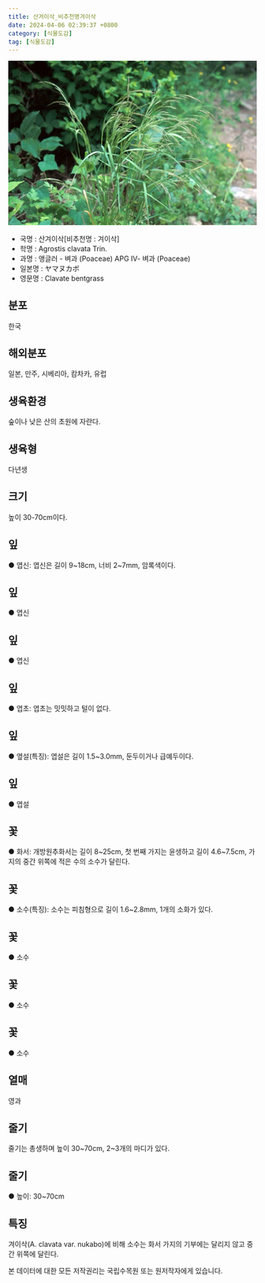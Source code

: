 ```yaml
---
title: 산겨이삭_비추천명겨이삭
date: 2024-04-06 02:39:37 +0800
category: [식물도감]
tag: [식물도감]
---
```




![산겨이삭[비추천명 : 겨이삭]](/assets/img/fileUpload/plants/basic/Gramineae/Agrostis/14236/14236_1_th2.jpg)
- 국명 : 산겨이삭[비추천명 : 겨이삭]
- 학명 : Agrostis clavata Trin.
- 과명 : 앵글러 - 벼과 (Poaceae) APG Ⅳ- 벼과 (Poaceae)
- 일본명 : ヤマヌカボ
- 영문명 : Clavate bentgrass


## 분포
한국
## 해외분포
일본, 만주, 시베리아, 캄차카, 유럽
## 생육환경
 숲이나 낮은 산의 초원에 자란다.
## 생육형
다년생
## 크기
높이 30-70cm이다.
## 잎
● 엽신: 엽신은 길이 9~18cm, 너비 2~7mm, 암록색이다.
## 잎
● 엽신
## 잎
● 엽신
## 잎
● 엽초: 엽초는 밋밋하고 털이 없다.
## 잎
● 옆설(특징): 엽설은 길이 1.5~3.0mm, 둔두이거나 급예두이다.
## 잎
● 엽설
## 꽃
● 화서: 개방원추화서는 길이 8~25cm, 첫 번째 가지는 윤생하고 길이 4.6~7.5cm, 가지의 중간 위쪽에 적은 수의 소수가 달린다.
## 꽃
● 소수(특징): 소수는 피침형으로 길이 1.6~2.8mm, 1개의 소화가 있다.
## 꽃
● 소수
## 꽃
● 소수
## 꽃
● 소수
## 열매
영과
## 줄기
줄기는 총생하며 높이 30~70cm, 2~3개의 마디가 있다.
## 줄기
● 높이: 30~70cm
## 특징
겨이삭(A. clavata var. nukabo)에 비해 소수는 화서 가지의 기부에는 달리지 않고 중간 위쪽에 달린다.






본 데이터에 대한 모든 저작권리는 국립수목원 또는 원저작자에게 있습니다.
